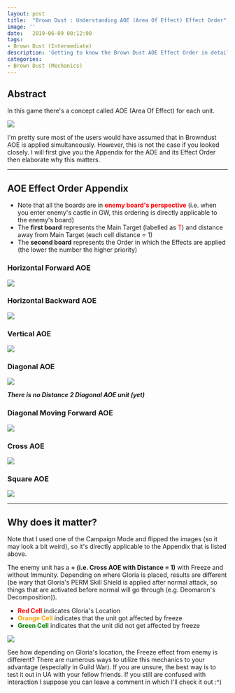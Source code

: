 ```yaml
---
layout: post
title:  "Brown Dust : Understanding AOE (Area Of Effect) Effect Order"
image: ''
date:   2019-06-09 00:12:00
tags:
- Brown Dust (Intermediate)
description: 'Getting to know the Brown Dust AOE Effect Order in detail'
categories:
- Brown Dust (Mechanics)
---
```


## Abstract

In this game there's a concept called AOE (Area Of Effect) for each unit.

<img src="../uploads/browndust-2-row-formation-aoe.jpg">

I'm pretty sure most of the users would have assumed that in Browndust AOE is applied simultaneously. However, this is not the case if you looked closely. I will first give you the Appendix for the AOE and its Effect Order then elaborate why this matters.

---

## AOE Effect Order Appendix

* Note that all the boards are in <span style="color:red">**enemy board's perspective**</span> (i.e. when you enter enemy's castle in GW, this ordering is directly applicable to the enemy's board)
* The **first board** represents the Main Target (labelled as <span style="color:red">T</span>) and distance away from Main Target (each cell distance = 1)
* The **second board** represents the Order in which the Effects are applied (the lower the number the higher priority)

### Horizontal Forward AOE

<img src="../uploads/browndust-understanding-aoe-effect-order-horizontal-forward-line-aoe.jpg">

### Horizontal Backward AOE

<img src="../uploads/browndust-understanding-aoe-effect-order-horizontal-backward-line-aoe.jpg">

### Vertical AOE

<img src="../uploads/browndust-understanding-aoe-effect-order-vertical-line-aoe.jpg">

### Diagonal AOE

<img src="../uploads/browndust-understanding-aoe-effect-order-diagonal-aoe.jpg">

***There is no Distance 2 Diagonal AOE unit (yet)***

### Diagonal Moving Forward AOE

<img src="../uploads/browndust-understanding-aoe-effect-order-forward-diagonal-aoe.jpg">

### Cross AOE

<img src="../uploads/browndust-understanding-aoe-effect-order-cross-aoe.jpg">

### Square AOE

<img src="../uploads/browndust-understanding-aoe-effect-order-square-aoe.jpg">

---

## Why does it matter?

Note that I used one of the Campaign Mode and flipped the images (so it may look a bit weird), so it's directly applicable to the Appendix that is listed above.

The enemy unit has a **+ (i.e. Cross AOE with Distance = 1)** with Freeze and without Immunity. Depending on where Gloria is placed, results are different (be wary that Gloria's PERM Skill Shield is applied after normal attack, so things that are activated before normal will go through (e.g. Deomaron's Decomposition)).

* <span style="color:red">**Red Cell**</span> indicates Gloria's Location
* <span style="color:orange">**Orange Cell**</span> indicates that the unit got affected by freeze
* <span style="color:green">**Green Cell**</span> indicates that the unit did not get affected by freeze

<img src="../uploads/browndust-understanding-aoe-effect-order-example.jpg">

See how depending on Gloria's location, the Freeze effect from enemy is different? There are numerous ways to utilize this mechanics to your advantage (especially in Guild War). If you are unsure, the best way is to test it out in UA with your fellow friends. If you still are confused with interaction I suppose you can leave a comment in which I'll check it out :^)
